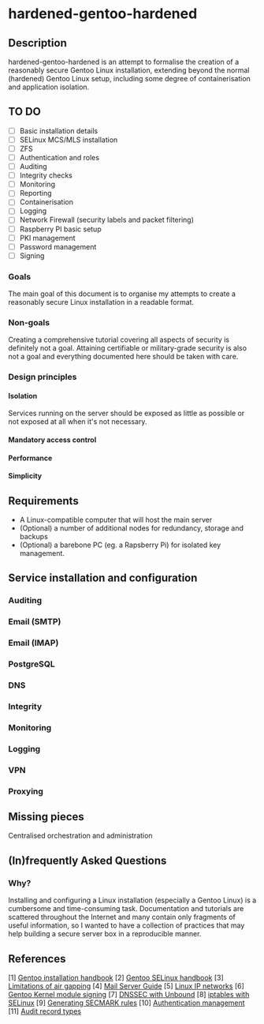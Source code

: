 # hardened-gentoo-hardened

## Description

hardened-gentoo-hardened is an attempt to formalise the creation of a reasonably secure Gentoo Linux installation, extending beyond the normal (hardened) Gentoo Linux setup, including some degree of containerisation and application isolation. 

## TO DO
- [ ] Basic installation details
- [ ] SELinux MCS/MLS installation
- [ ] ZFS
- [ ] Authentication and roles
- [ ] Auditing
- [ ] Integrity checks
- [ ] Monitoring
- [ ] Reporting
- [ ] Containerisation
- [ ] Logging
- [ ] Network Firewall (security labels and packet filtering)
- [ ] Raspberry PI basic setup
- [ ] PKI management 
- [ ] Password management
- [ ] Signing

### Goals

The main goal of this document is to organise my attempts to create a reasonably secure Linux installation in a readable format. 

### Non-goals

Creating a comprehensive tutorial covering all aspects of security is definitely not a goal. Attaining certifiable or military-grade security is also not a goal and everything documented here should be taken with care. 

### Design principles

#### Isolation
Services running on the server should be exposed as little as possible or not exposed at all when it's not necessary.

#### Mandatory access control

#### Performance

#### Simplicity

## Requirements

* A Linux-compatible computer that will host the main server
* (Optional) a number of additional nodes for redundancy, storage and backups
* (Optional) a barebone PC (eg. a Rapsberry Pi) for isolated key management. 

## Service installation and configuration

### Auditing

### Email (SMTP)

### Email (IMAP)

### PostgreSQL

### DNS

### Integrity

### Monitoring

### Logging

### VPN

### Proxying

## Missing pieces

Centralised orchestration and administration

## (In)frequently Asked Questions

### Why?

Installing and configuring a Linux installation (especially a Gentoo Linux) is a cumbersome and time-consuming task. Documentation and tutorials are scattered throughout the Internet and many contain only fragments of useful information, so I wanted to have a collection of practices that may help building a secure server box in a reproducible manner.

## References

[1] [Gentoo installation handbook](https://wiki.gentoo.org/wiki/Handbook:AMD64)
[2] [Gentoo SELinux handbook](https://wiki.gentoo.org/wiki/SELinux/Installation)
[3] [Limitations of air gapping](https://en.wikipedia.org/wiki/Air_gap_%28networking%29#Limitations)
[4] [Mail Server Guide](https://www.c0ffee.net/blog/mail-server-guide)
[5] [Linux IP networks](http://linux-ip.net/html/index.html)
[6] [Gentoo Kernel module signing](https://wiki.gentoo.org/wiki/Signed_kernel_module_support)
[7] [DNSSEC with Unbound](https://unbound.net/documentation/howto_anchor.html)
[8] [iptables with SELinux](https://www.linux.com/learn/using-selinux-and-iptables-together)
[9] [Generating SECMARK rules](https://fedorapeople.org/~dwalsh/SELinux/secmark/secmarkgen)
[10] [Authentication management](https://www.privacyidea.org/)
[11] [Audit record types](https://access.redhat.com/documentation/en-us/red_hat_enterprise_linux/6/html/security_guide/sec-audit_record_types)
